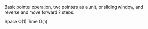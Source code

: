 
Basic pointer operation, two pointers as a unit, or sliding window, and reverse and move forward 2 steps.   

Space O(1)   Time O(n) 